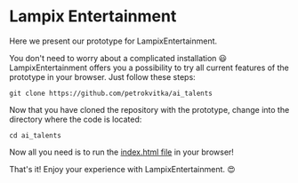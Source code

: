 # Lampix Entertainment

Here we present our prototype for LampixEntertainment.

You don't need to worry about a complicated installation :smiley: LampixEntertainment offers you a possibility to try all current features of the prototype in your browser. Just follow these steps:

`git clone https://github.com/petrokvitka/ai_talents`

Now that you have cloned the repository with the prototype, change into the directory where the code is located:

`cd ai_talents`

Now all you need is to run the [index.html file](./index.html) in your browser! 

That's it! Enjoy your experience with LampixEntertainment. :heart_eyes:
